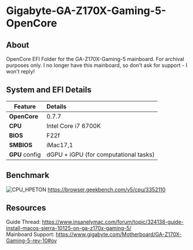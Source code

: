 # Gigabyte-GA-Z170X-Gaming-5-OpenCore

## About
OpenCore EFI Folder for the GA-Z170X-Gaming-5 mainboard. For archival purposes only. I no longer have this mainboard, so don't ask for support - I won't reply!

## System and EFI Details

|Feature|Details|
|-------|:----------|
**OpenCore**|0.7.7
**CPU**|Intel Core i7 6700K
**BIOS**|F22f
**SMBIOS**|iMac17,1
**GPU** config|dGPU + iGPU (for computational tasks) 

## Benchmark
![CPU_HPETON](https://user-images.githubusercontent.com/76865553/145651562-f9aa522d-acbe-4779-8edb-11ea0d476e5a.png)
https://browser.geekbench.com/v5/cpu/3352110

## Resources
Guide Thread: https://www.insanelymac.com/forum/topic/324138-guide-install-macos-sierra-10125-on-ga-z170x-gaming-5/</br>
Mainboard Support: https://www.gigabyte.com/Motherboard/GA-Z170X-Gaming-5-rev-10#ov
